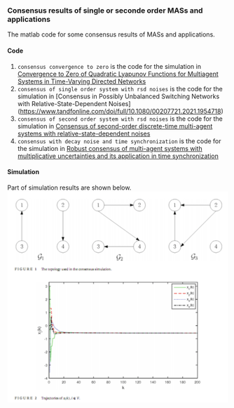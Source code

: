 ### Consensus results of single or seconde order MASs and applications
The matlab code for some consensus results of MASs and applications.

#### Code 
1. ``consensus convergence to zero`` is the code for the simulation in [Convergence to Zero of Quadratic Lyapunov Functions for Multiagent Systems in Time-Varying Directed Networks](https://ieeexplore.ieee.org/document/10172253/)
2. ``consensus of single order system with rsd noises`` is the code for the simulation in [Consensus in Possibly Unbalanced Switching Networks with Relative-State-Dependent Noises] (https://www.tandfonline.com/doi/full/10.1080/00207721.2021.1954718)
3. ``consensus of second order system with rsd noises`` is the code for the simulation in [Consensus of second-order discrete-time multi-agent systems with relative-state-dependent noises](https://onlinelibrary.wiley.com/doi/abs/10.1002/rnc.3816)
4. ``consensus with decay noise and time synchronization`` is the code for the simulation in [Robust consensus of multi-agent systems with multiplicative uncertainties and its application in time synchronization](https://onlinelibrary.wiley.com/doi/abs/10.1002/rnc.6857)

#### Simulation
Part of simulation results are shown below.
![p](pics/consensus0.png)




